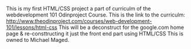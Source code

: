 This is my first HTML/CSS project a part of curriculm of the webdevelopment 101 Odinproject Course.
This is the link to the curriculm: http://www.theodinproject.com/courses/web-development-101/lessons/html-css
This will be a deconstruct for the google.com home page & re-consttructing it just the front end part using HTML/CSS
This is owned to Michael Maged.